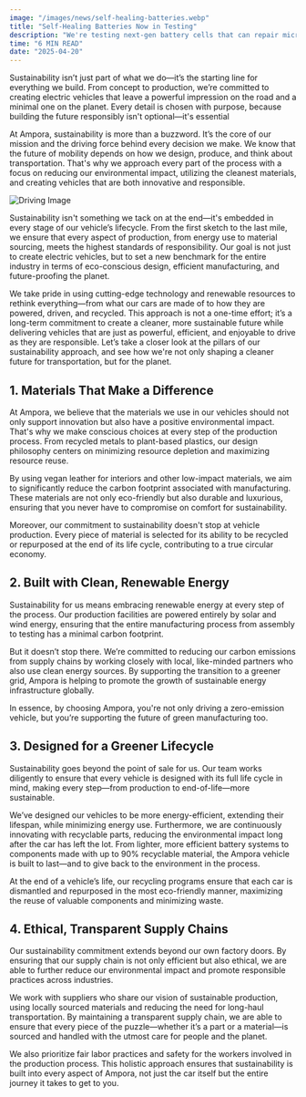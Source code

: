 ```yaml
---
image: "/images/news/self-healing-batteries.webp"
title: "Self-Healing Batteries Now in Testing"
description: "We're testing next-gen battery cells that can repair micro-fractures, extending lifespan and improving safety."
time: "6 MIN READ"
date: "2025-04-20"
---
```


Sustainability isn’t just part of what we do—it’s the starting line for everything we build. From concept to production, we’re committed to creating electric vehicles that leave a powerful impression on the road and a minimal one on the planet. Every detail is chosen with purpose, because building the future responsibly isn't optional—it's essential

At Ampora, sustainability is more than a buzzword. It’s the core of our mission and the driving force behind every decision we make. We know that the future of mobility depends on how we design, produce, and think about transportation. That's why we approach every part of the process with a focus on reducing our environmental impact, utilizing the cleanest materials, and creating vehicles that are both innovative and responsible.

![Driving Image](/images/driving.webp)

Sustainability isn't something we tack on at the end—it's embedded in every stage of our vehicle’s lifecycle. From the first sketch to the last mile, we ensure that every aspect of production, from energy use to material sourcing, meets the highest standards of responsibility. Our goal is not just to create electric vehicles, but to set a new benchmark for the entire industry in terms of eco-conscious design, efficient manufacturing, and future-proofing the planet.

We take pride in using cutting-edge technology and renewable resources to rethink everything—from what our cars are made of to how they are powered, driven, and recycled. This approach is not a one-time effort; it’s a long-term commitment to create a cleaner, more sustainable future while delivering vehicles that are just as powerful, efficient, and enjoyable to drive as they are responsible. Let’s take a closer look at the pillars of our sustainability approach, and see how we're not only shaping a cleaner future for transportation, but for the planet.


## 1. Materials That Make a Difference

At Ampora, we believe that the materials we use in our vehicles should not only support innovation but also have a positive environmental impact. That's why we make conscious choices at every step of the production process. From recycled metals to plant-based plastics, our design philosophy centers on minimizing resource depletion and maximizing resource reuse.

By using vegan leather for interiors and other low-impact materials, we aim to significantly reduce the carbon footprint associated with manufacturing. These materials are not only eco-friendly but also durable and luxurious, ensuring that you never have to compromise on comfort for sustainability.

Moreover, our commitment to sustainability doesn't stop at vehicle production. Every piece of material is selected for its ability to be recycled or repurposed at the end of its life cycle, contributing to a true circular economy.

## 2. Built with Clean, Renewable Energy

Sustainability for us means embracing renewable energy at every step of the process. Our production facilities are powered entirely by solar and wind energy, ensuring that the entire manufacturing process from assembly to testing has a minimal carbon footprint.

But it doesn’t stop there. We’re committed to reducing our carbon emissions from supply chains by working closely with local, like-minded partners who also use clean energy sources. By supporting the transition to a greener grid, Ampora is helping to promote the growth of sustainable energy infrastructure globally.

In essence, by choosing Ampora, you're not only driving a zero-emission vehicle, but you’re supporting the future of green manufacturing too.

## 3. Designed for a Greener Lifecycle

Sustainability goes beyond the point of sale for us. Our team works diligently to ensure that every vehicle is designed with its full life cycle in mind, making every step—from production to end-of-life—more sustainable.

We’ve designed our vehicles to be more energy-efficient, extending their lifespan, while minimizing energy use. Furthermore, we are continuously innovating with recyclable parts, reducing the environmental impact long after the car has left the lot. From lighter, more efficient battery systems to components made with up to 90% recyclable material, the Ampora vehicle is built to last—and to give back to the environment in the process.

At the end of a vehicle’s life, our recycling programs ensure that each car is dismantled and repurposed in the most eco-friendly manner, maximizing the reuse of valuable components and minimizing waste.

## 4. Ethical, Transparent Supply Chains

Our sustainability commitment extends beyond our own factory doors. By ensuring that our supply chain is not only efficient but also ethical, we are able to further reduce our environmental impact and promote responsible practices across industries.

We work with suppliers who share our vision of sustainable production, using locally sourced materials and reducing the need for long-haul transportation. By maintaining a transparent supply chain, we are able to ensure that every piece of the puzzle—whether it’s a part or a material—is sourced and handled with the utmost care for people and the planet.


We also prioritize fair labor practices and safety for the workers involved in the production process. This holistic approach ensures that sustainability is built into every aspect of Ampora, not just the car itself but the entire journey it takes to get to you.
